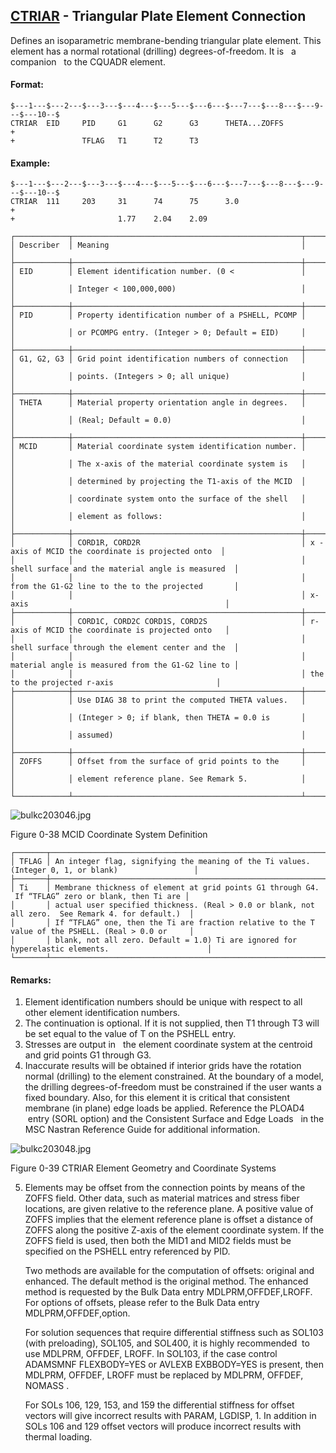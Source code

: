 ## [CTRIAR](https://nexus.hexagon.com/documentationcenter/bundle/MSC_Nastran_2022.4/page/Nastran_Combined_Book/qrg/bulkc2/TOC.CTRIAR.xhtml) - Triangular Plate Element Connection

Defines an isoparametric membrane-bending triangular plate element. This element has a normal rotational (drilling) degrees-of-freedom. It is   a companion   to the CQUADR element.

#### Format:

```nastran
$---1---$---2---$---3---$---4---$---5---$---6---$---7---$---8---$---9---$---10--$
CTRIAR  EID     PID     G1      G2      G3      THETA...ZOFFS           +       
+               TFLAG   T1      T2      T3                                      
```

#### Example:

```nastran
$---1---$---2---$---3---$---4---$---5---$---6---$---7---$---8---$---9---$---10--$
CTRIAR  111     203     31      74      75      3.0                     +       
+                       1.77    2.04    2.09                                    
```

```text
┌────────────┬───────────────────────────────────────────────────┬───────────────────────────────────────────────────┐
│ Describer  │ Meaning                                           │                                                   │
├────────────┼───────────────────────────────────────────────────┼───────────────────────────────────────────────────┤
│ EID        │ Element identification number. (0 <               │                                                   │
│            │ Integer < 100,000,000)                            │                                                   │
├────────────┼───────────────────────────────────────────────────┼───────────────────────────────────────────────────┤
│ PID        │ Property identification number of a PSHELL, PCOMP │                                                   │
│            │ or PCOMPG entry. (Integer > 0; Default = EID)     │                                                   │
├────────────┼───────────────────────────────────────────────────┼───────────────────────────────────────────────────┤
│ G1, G2, G3 │ Grid point identification numbers of connection   │                                                   │
│            │ points. (Integers > 0; all unique)                │                                                   │
├────────────┼───────────────────────────────────────────────────┼───────────────────────────────────────────────────┤
│ THETA      │ Material property orientation angle in degrees.   │                                                   │
│            │ (Real; Default = 0.0)                             │                                                   │
├────────────┼───────────────────────────────────────────────────┼───────────────────────────────────────────────────┤
│ MCID       │ Material coordinate system identification number. │                                                   │
│            │ The x-axis of the material coordinate system is   │                                                   │
│            │ determined by projecting the T1-axis of the MCID  │                                                   │
│            │ coordinate system onto the surface of the shell   │                                                   │
│            │ element as follows:                               │                                                   │
├────────────┼───────────────────────────────────────────────────┼───────────────────────────────────────────────────┤
│            │ CORD1R, CORD2R                                    │ x -axis of MCID the coordinate is projected onto  │
│            │                                                   │ shell surface and the material angle is measured  │
│            │                                                   │ from the G1-G2 line to the to the projected       │
│            │                                                   │ x-axis                                            │
├────────────┼───────────────────────────────────────────────────┼───────────────────────────────────────────────────┤
│            │ CORD1C, CORD2C CORD1S, CORD2S                     │ r-axis of MCID the coordinate is projected onto   │
│            │                                                   │ shell surface through the element center and the  │
│            │                                                   │ material angle is measured from the G1-G2 line to │
│            │                                                   │ the to the projected r-axis                       │
├────────────┼───────────────────────────────────────────────────┼───────────────────────────────────────────────────┤
│            │ Use DIAG 38 to print the computed THETA values.   │                                                   │
│            │ (Integer > 0; if blank, then THETA = 0.0 is       │                                                   │
│            │ assumed)                                          │                                                   │
├────────────┼───────────────────────────────────────────────────┼───────────────────────────────────────────────────┤
│ ZOFFS      │ Offset from the surface of grid points to the     │                                                   │
│            │ element reference plane. See Remark 5.            │                                                   │
└────────────┴───────────────────────────────────────────────────┴───────────────────────────────────────────────────┘
```

![bulkc203046.jpg](https://help-be.hexagonmi.com/bundle/MSC_Nastran_2022.4/page/Nastran_Combined_Book/qrg/bulkc2/../../../assets/bulkc203046.jpg?_LANG=enus)

Figure 0-38   MCID Coordinate System Definition

```text
┌───────┬────────────────────────────────────────────────────────────────────────────────────────────────────┐
│ TFLAG │ An integer flag, signifying the meaning of the Ti values. (Integer 0, 1, or blank)                 │
├───────┼────────────────────────────────────────────────────────────────────────────────────────────────────┤
│ Ti    │ Membrane thickness of element at grid points G1 through G4.  If “TFLAG” zero or blank, then Ti are │
│       │ actual user specified thickness. (Real > 0.0 or blank, not all zero.  See Remark 4. for default.)  │
│       │ If “TFLAG” one, then the Ti are fraction relative to the T value of the PSHELL. (Real > 0.0 or     │
│       │ blank, not all zero. Default = 1.0) Ti are ignored for hyperelastic elements.                      │
└───────┴────────────────────────────────────────────────────────────────────────────────────────────────────┘
```

#### Remarks:

1. Element identification numbers should be unique with respect to all other element identification numbers.
2. The continuation is optional. If it is not supplied, then T1 through T3 will be set equal to the value of T on the PSHELL entry.
3. Stresses are output in   the element coordinate system at the centroid and grid points G1 through G3.
4. Inaccurate results will be obtained if interior grids have the rotation normal (drilling) to the element constrained. At the boundary of a model, the drilling degrees-of-freedom must be constrained if the user wants a fixed boundary. Also, for this element it is critical that consistent membrane (in plane) edge loads be applied. Reference the  PLOAD4  entry (SORL option) and the  Consistent Surface and Edge Loads   in the  MSC Nastran Reference Guide  for additional information.

![bulkc203048.jpg](https://help-be.hexagonmi.com/bundle/MSC_Nastran_2022.4/page/Nastran_Combined_Book/qrg/bulkc2/../../../assets/bulkc203048.jpg?_LANG=enus)

Figure 0-39 CTRIAR Element Geometry and Coordinate Systems

5. Elements may be offset from the connection points by means of the ZOFFS field. Other data, such as material matrices and stress fiber locations, are given relative to the reference plane. A positive value of ZOFFS implies that the element reference plane is offset a distance of ZOFFS along the positive Z-axis of the element coordinate system. If the ZOFFS field is used, then both the MID1 and MID2 fields must be specified on the PSHELL entry referenced by PID.

     Two methods are available for the computation of offsets: original and enhanced. The default method is the original method. The enhanced method is requested by the Bulk Data entry MDLPRM,OFFDEF,LROFF. For options of offsets, please refer to the Bulk Data entry MDLPRM,OFFDEF,option.

     For solution sequences that require differential stiffness such as SOL103 (with preloading), SOL105, and SOL400,  it is highly recommended  to use MDLPRM, OFFDEF, LROFF. In SOL103, if the case control ADAMSMNF FLEXBODY=YES or AVLEXB EXBBODY=YES is present, then MDLPRM, OFFDEF, LROFF must be replaced by  MDLPRM, OFFDEF, NOMASS .

     For SOLs 106, 129, 153, and 159 the differential stiffness for offset vectors will give incorrect results with PARAM, LGDISP, 1. In addition in SOLs 106 and 129 offset vectors will produce incorrect results with thermal loading.
